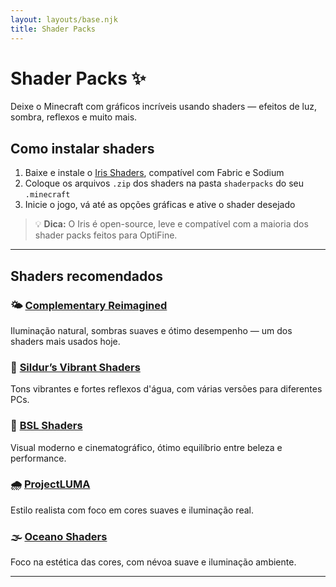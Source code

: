 ```yaml
---
layout: layouts/base.njk
title: Shader Packs
---
```


# Shader Packs ✨

Deixe o Minecraft com gráficos incríveis usando shaders — efeitos de luz, sombra, reflexos e muito mais.

## Como instalar shaders

1. Baixe e instale o [Iris Shaders](https://modrinth.com/mod/iris), compatível com Fabric e Sodium  
2. Coloque os arquivos `.zip` dos shaders na pasta `shaderpacks` do seu `.minecraft`  
3. Inicie o jogo, vá até as opções gráficas e ative o shader desejado

> 💡 **Dica:** O Iris é open-source, leve e compatível com a maioria dos shader packs feitos para OptiFine.

---

## Shaders recomendados

### 🌤️ [Complementary Reimagined](https://modrinth.com/shader/complementary-reimagined)  
Iluminação natural, sombras suaves e ótimo desempenho — um dos shaders mais usados hoje.

### 🌄 [Sildur’s Vibrant Shaders](https://sildurs-shaders.github.io/)  
Tons vibrantes e fortes reflexos d'água, com várias versões para diferentes PCs.

### 🌙 [BSL Shaders](https://modrinth.com/shader/bsl-shaders)  
Visual moderno e cinematográfico, ótimo equilíbrio entre beleza e performance.

### 🌧️ [ProjectLUMA](https://www.projectluma.dev/)  
Estilo realista com foco em cores suaves e iluminação real.

### 🌫️ [Oceano Shaders](https://github.com/kroberdev/oceano)  
Foco na estética das cores, com névoa suave e iluminação ambiente.

---